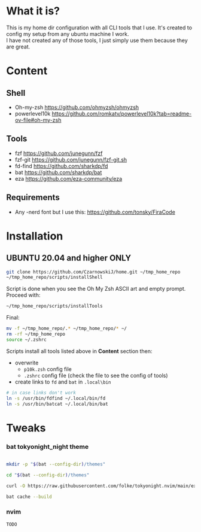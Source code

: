 # What it is? 

This is my home dir configuration with all CLI tools that I use. It's created to config my setup from any ubuntu machine I work.  
I have not created any of those tools, I just simply use them because they are great.  

# Content 

## Shell

* Oh-my-zsh 	https://github.com/ohmyzsh/ohmyzsh
* powerlevel10k	https://github.com/romkatv/powerlevel10k?tab=readme-ov-file#oh-my-zsh  

## Tools
* fzf		https://github.com/junegunn/fzf
* fzf-git	https://github.com/junegunn/fzf-git.sh
* fd-find	https://github.com/sharkdp/fd
* bat		https://github.com/sharkdp/bat
* eza		https://github.com/eza-community/eza

## Requirements

* Any -nerd font but I use this: https://github.com/tonsky/FiraCode

# Installation 

## UBUNTU 20.04 and higher ONLY

```sh
git clone https://github.com/CzarnowskiJ/home.git ~/tmp_home_repo
~/tmp_home_repo/scripts/installShell
```
Script is done when you see the Oh My Zsh ASCII art and empty prompt. 
Proceed with:

```sh
~/tmp_home_repo/scripts/installTools
```
Final:

```sh
mv -f ~/tmp_home_repo/.* ~/tmp_home_repo/* ~/
rm -rf ~/tmp_home_repo
source ~/.zshrc
```

Scripts install all tools listed above in **Content** section then:
* overwrite 
	* `p10k.zsh` config file
	* `.zshrc` config file (check the file to see the config of tools) 
* create links to `fd` and `bat` in `.local\bin`

```sh
# in case links don't work
ln -s /usr/bin/fdfind ~/.local/bin/fd
ln -s /usr/bin/batcat ~/.local/bin/bat
```

# Tweaks

### bat tokyonight_night theme

```sh

mkdir -p "$(bat --config-dir)/themes"

cd "$(bat --config-dir)/themes"

curl -O https://raw.githubusercontent.com/folke/tokyonight.nvim/main/extras/sublime/tokyonight_night.tmTheme

bat cache --build
```


### nvim 
```sh
TODO
```

